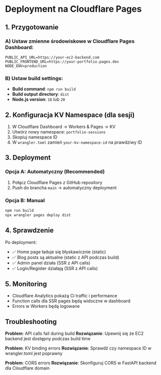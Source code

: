 # Deployment na Cloudflare Pages

## 1. Przygotowanie

### A) Ustaw zmienne środowiskowe w Cloudflare Pages Dashboard:

```
PUBLIC_API_URL=https://your-ec2-backend.com
PUBLIC_FRONTEND_URL=https://your-portfolio.pages.dev
NODE_ENV=production
```

### B) Ustaw build settings:
- **Build command**: `npm run build`
- **Build output directory**: `dist`
- **Node.js version**: `18` lub `20`

## 2. Konfiguracja KV Namespace (dla sesji)

1. W Cloudflare Dashboard → Workers & Pages → KV
2. Utwórz nowy namespace: `portfolio-sessions`
3. Skopiuj namespace ID
4. W `wrangler.toml` zamień `your-kv-namespace-id` na prawdziwy ID

## 3. Deployment

### Opcja A: Automatyczny (Recommended)
1. Połącz Cloudflare Pages z GitHub repository
2. Push do brancha `main` → automatyczny deployment

### Opcja B: Manual
```bash
npm run build
npx wrangler pages deploy dist
```

## 4. Sprawdzenie

Po deployment:
- ✅ Home page ładuje się błyskawicznie (static)
- ✅ Blog posts są aktualne (static z API podczas build)
- ✅ Admin panel działa (SSR z API calls)
- ✅ Login/Register działają (SSR z API calls)

## 5. Monitoring

- Cloudflare Analytics pokażą Ci traffic i performance
- Function calls dla SSR pages będą widoczne w dashboard
- Errors w Workers będą logowane

## Troubleshooting

**Problem**: API calls fail during build
**Rozwiązanie**: Upewnij się że EC2 backend jest dostępny podczas build time

**Problem**: KV binding errors
**Rozwiązanie**: Sprawdź czy namespace ID w wrangler.toml jest poprawny

**Problem**: CORS errors
**Rozwiązanie**: Skonfiguruj CORS w FastAPI backend dla Cloudflare domain
